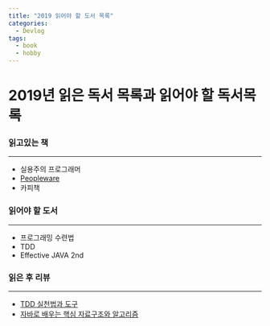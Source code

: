 ```yaml
---
title: "2019 읽어야 할 도서 목록"
categories:
  - Devlog
tags:
  - book
  - hobby
---
```


2019년 읽은 독서 목록과 읽어야 할 독서목록
==

### 읽고있는 책
***
* 실용주의 프로그래머
* [Peopleware](https://m1zz.github.io/review/%EB%A6%AC%EB%B7%B0%ED%94%BC%ED%94%8C%EC%9B%A8%EC%96%B4/)
* 카피책

### 읽어야 할 도서
***
* 프로그래밍 수련법
* TDD
* Effective JAVA 2nd

### 읽은 후 리뷰
***
* [TDD 실천법과 도구]()
* [자바로 배우는 핵심 자료구조와 알고리즘]()
